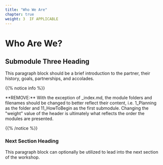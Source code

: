 ```yaml
---
title: "Who We Are" 
chapter: true
weight: 3  IF APPLICABLE
---
```


# Who Are We? <!-- MODIFY THIS HEADING TO REFLECT THE PROBLEM THE WORKSHOP IS ADDRESSING -->

## Submodule Three Heading
This paragraph block should be a brief introduction to the partner, their history, goals, partnerships, and accolades. <br>

{{% notice info %}}
<p style='text-align: left;'>
**REMOVE:** With the exception of _index.md, the module folders and filenames should be changed to better reflect their content, i.e. 1_Planning as the folder and 11_HowToBegin as the first submodule. Changing the "weight" value of the header is ultimately what reflects the order the modules are presented.
</p>
{{% /notice %}}

### Next Section Heading 
This paragraph block can optionally be utilized to lead into the next section of the workshop.